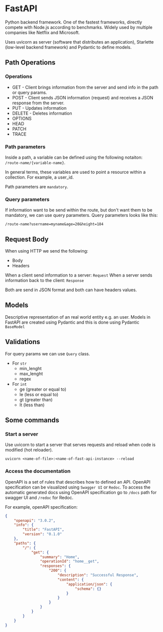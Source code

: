# FastAPI

Python backend framework. One of the fastest frameworks, directly compete with Node.js according to benchmarks. Widely used by multiple companies like Netflix and Microsoft.

Uses uvicorn as server (software that distributes an application), Starlette (low-level backend framework) and Pydantic to define models.

## Path Operations

### Operations

- GET - Client brings information from the server and send info in the path or query params.
- POST - Client sends JSON information (request) and receives a JSON response from the server.
- PUT - Updates information
- DELETE - Deletes information
- OPTIONS
- HEAD
- PATCH
- TRACE

### Path parameters

Inside a path, a variable can be defined using the following notaiton:  `/route-name/{variable-name}`. 

In general terms, these variables are used to point a resource within a collection. For example, a user_id.

Path parameters are `mandatory`.

### Query parameters

If information want to be send within the route, but don't want them to be mandatory, we can use query parameters. Query parameters looks like this:

`/route-name?username=myname&age=20&height=184`

## Request Body

When using HTTP we send the following:

- Body
- Headers

When a client send information to a server: `Request`
When a server sends information back to the client: `Response`

Both are send in JSON format and both can have headers values.

## Models

Descriptive representation of an real world entity e.g. an user. Models in FastAPI are created using Pydantic and this is done using Pydantic `BaseModel`

## Validations

For query params we can use `Query` class.

- For `str`
    - min_lenght
    - max_lenght
    - regex
- For `int`
    - ge (greater or equal to)
    - le (less or equal to)
    - gt (greater than)
    - lt (less than)



## Some commands

### Start a server
Use uvicorn to start a server that serves requests and reload when code is modified (hot reloader).
```
uvicorn <name-of-file>:<name-of-fast-api-instance> --reload
```

### Access the documentation
OpenAPI is a set of rules that describes how to defined an API. OpenAPI specification can be visualized using `Swagger UI` or `Redoc`. To access the automatic generated docs using OpenAPI specification go to `/docs` path for swagger UI and `/redoc` for Redoc.

For example, openAPI specification:
```JSON
{
	"openapi": "3.0.2",
	"info": {
		"title": "FastAPI",
		"version": "0.1.0"
	},
	"paths": {
		"/": {
			"get": {
				"summary": "Home",
				"operationId": "home__get",
				"responses": {
					"200": {
						"description": "Successful Response",
						"content": {
							"application/json": {
								"schema": {}
							}
						}
					}
				}
			}
		}
	}
}
```
